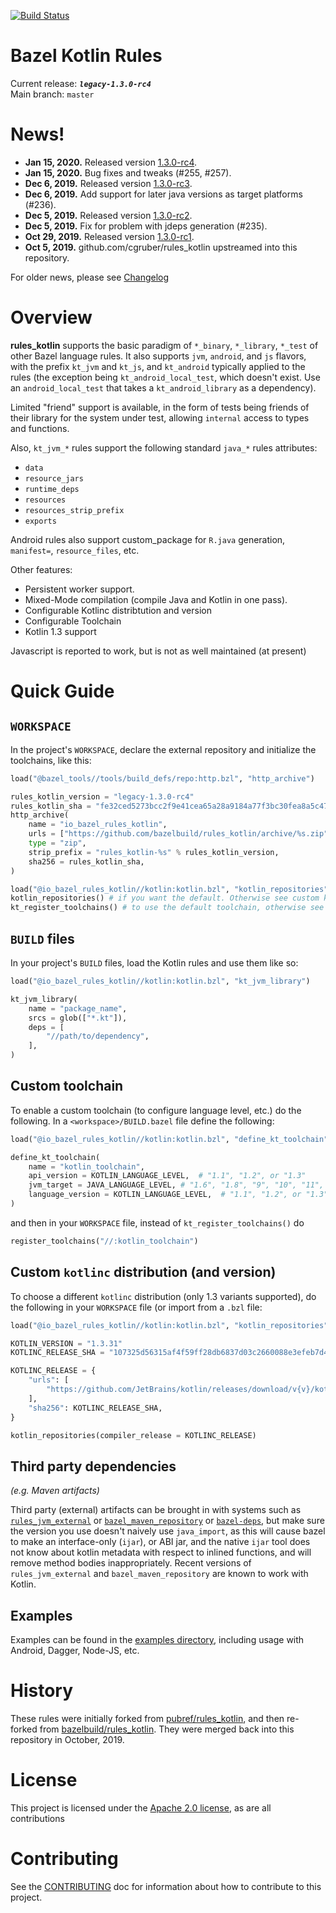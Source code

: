 [![Build Status](https://badge.buildkite.com/a8860e94a7378491ce8f50480e3605b49eb2558cfa851bbf9b.svg)](https://buildkite.com/bazel/kotlin-postsubmit)

# Bazel Kotlin Rules

Current release: ***`legacy-1.3.0-rc4`***<br />
Main branch: `master`

# News!
* <b>Jan 15, 2020.</b> Released version [1.3.0-rc4](https://github.com/bazelbuild/rules_kotlin/releases/tag/legacy-1.3.0-rc4).
* <b>Jan 15, 2020.</b> Bug fixes and tweaks (#255, #257).
* <b>Dec 6, 2019.</b> Released version [1.3.0-rc3](https://github.com/bazelbuild/rules_kotlin/releases/tag/legacy-1.3.0-rc3).
* <b>Dec 6, 2019.</b> Add support for later java versions as target platforms (#236).
* <b>Dec 5, 2019.</b> Released version [1.3.0-rc2](https://github.com/bazelbuild/rules_kotlin/releases/tag/legacy-1.3.0-rc2).
* <b>Dec 5, 2019.</b> Fix for problem with jdeps generation (#235).
* <b>Oct 29, 2019.</b> Released version [1.3.0-rc1](https://github.com/bazelbuild/rules_kotlin/releases/tag/legacy-1.3.0-rc1). 
* <b>Oct 5, 2019.</b> github.com/cgruber/rules_kotlin upstreamed into this repository. 

For older news, please see [Changelog](CHANGELOG.md)

# Overview 

**rules_kotlin** supports the basic paradigm of `*_binary`, `*_library`, `*_test` of other Bazel 
language rules. It also supports `jvm`, `android`, and `js` flavors, with the prefix `kt_jvm`
and `kt_js`, and `kt_android` typically applied to the rules (the exception being 
`kt_android_local_test`, which doesn't exist. Use an `android_local_test` that takes a 
`kt_android_library` as a dependency).

Limited "friend" support is available, in the form of tests being friends of their library for the
system under test, allowing `internal` access to types and functions.

Also, `kt_jvm_*` rules support the following standard `java_*` rules attributes:
  * `data`
  * `resource_jars`
  * `runtime_deps`
  * `resources`
  * `resources_strip_prefix`
  * `exports`
  
Android rules also support custom_package for `R.java` generation, `manifest=`, `resource_files`, etc.

Other features:
  * Persistent worker support.
  * Mixed-Mode compilation (compile Java and Kotlin in one pass).
  * Configurable Kotlinc distribtution and version
  * Configurable Toolchain
  * Kotlin 1.3 support
  
Javascript is reported to work, but is not as well maintained (at present)

# Quick Guide

## `WORKSPACE`
In the project's `WORKSPACE`, declare the external repository and initialize the toolchains, like
this:

```python
load("@bazel_tools//tools/build_defs/repo:http.bzl", "http_archive")

rules_kotlin_version = "legacy-1.3.0-rc4"
rules_kotlin_sha = "fe32ced5273bcc2f9e41cea65a28a9184a77f3bc30fea8a5c47b3d3bfc801dff"
http_archive(
    name = "io_bazel_rules_kotlin",
    urls = ["https://github.com/bazelbuild/rules_kotlin/archive/%s.zip" % rules_kotlin_version],
    type = "zip",
    strip_prefix = "rules_kotlin-%s" % rules_kotlin_version,
    sha256 = rules_kotlin_sha,
)

load("@io_bazel_rules_kotlin//kotlin:kotlin.bzl", "kotlin_repositories", "kt_register_toolchains")
kotlin_repositories() # if you want the default. Otherwise see custom kotlinc distribution below
kt_register_toolchains() # to use the default toolchain, otherwise see toolchains below
```

## `BUILD` files

In your project's `BUILD` files, load the Kotlin rules and use them like so:

```python
load("@io_bazel_rules_kotlin//kotlin:kotlin.bzl", "kt_jvm_library")

kt_jvm_library(
    name = "package_name",
    srcs = glob(["*.kt"]),
    deps = [
        "//path/to/dependency",
    ],
)
```

## Custom toolchain

To enable a custom toolchain (to configure language level, etc.)
do the following.  In a `<workspace>/BUILD.bazel` file define the following:

```python
load("@io_bazel_rules_kotlin//kotlin:kotlin.bzl", "define_kt_toolchain")

define_kt_toolchain(
    name = "kotlin_toolchain",
    api_version = KOTLIN_LANGUAGE_LEVEL,  # "1.1", "1.2", or "1.3"
    jvm_target = JAVA_LANGUAGE_LEVEL, # "1.6", "1.8", "9", "10", "11", or "12",
    language_version = KOTLIN_LANGUAGE_LEVEL,  # "1.1", "1.2", or "1.3"
)
```

and then in your `WORKSPACE` file, instead of `kt_register_toolchains()` do

```python
register_toolchains("//:kotlin_toolchain")
```

## Custom `kotlinc` distribution (and version)

To choose a different `kotlinc` distribution (only 1.3 variants supported), do the following
in your `WORKSPACE` file (or import from a `.bzl` file:

```python
load("@io_bazel_rules_kotlin//kotlin:kotlin.bzl", "kotlin_repositories")

KOTLIN_VERSION = "1.3.31"
KOTLINC_RELEASE_SHA = "107325d56315af4f59ff28db6837d03c2660088e3efeb7d4e41f3e01bb848d6a"

KOTLINC_RELEASE = {
    "urls": [
        "https://github.com/JetBrains/kotlin/releases/download/v{v}/kotlin-compiler-{v}.zip".format(v = KOTLIN_VERSION),
    ],
    "sha256": KOTLINC_RELEASE_SHA,
}

kotlin_repositories(compiler_release = KOTLINC_RELEASE)
```

## Third party dependencies 
_(e.g. Maven artifacts)_

Third party (external) artifacts can be brought in with systems such as [`rules_jvm_external`](https://github.com/bazelbuild/rules_jvm_external) or [`bazel_maven_repository`](https://github.com/square/bazel_maven_repository) or [`bazel-deps`](https://github.com/johnynek/bazel-deps), but make sure the version you use doesn't naively use `java_import`, as this will cause bazel to make an interface-only (`ijar`), or ABI jar, and the native `ijar` tool does not know about kotlin metadata with respect to inlined functions, and will remove method bodies inappropriately.  Recent versions of `rules_jvm_external` and `bazel_maven_repository` are known to work with Kotlin.

## Examples

Examples can be found in the [examples directory](https://github.com/bazelbuild/rules_kotlin/tree/master/examples), including usage with Android, Dagger, Node-JS, etc.

# History

These rules were initially forked from [pubref/rules_kotlin](http://github.com/pubref/rules_kotlin), and then re-forked from [bazelbuild/rules_kotlin](http://github.com/bazelbuild/rules_kotlin). They were merged back into this repository in October, 2019.

# License

This project is licensed under the [Apache 2.0 license](LICENSE), as are all contributions

# Contributing

See the [CONTRIBUTING](CONTRIBUTING.md) doc for information about how to contribute to
this project.

